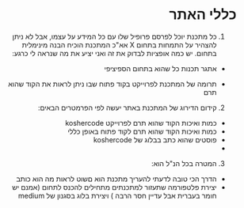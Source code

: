 <div dir="rtl" text-align="right">

# כללי האתר
1. כל מתכנת יוכל לפרסם פרופיל שלו עם כל המידע על עצמו, אבל לא ניתן להצהיר על התמחות בתחום X אא"כ המתכנת הוכיח הבנה מינימלית בתחום.
יש כמה אופציות לבדוק את זה ואני יציע את מה שנראה לי כרגע:

* אתגר תכנות כל שהוא בתחום הספיציפי

* תרומה של המתכנת לפרוייקט בקוד פתוח שבו ניתן לראות את הקוד שהוא תרם

2. קידום הדירוג של המתכנת באתר יעשה לפי הפרמטרים הבאים:

*   כמות ואיכות הקוד שהוא תרם לפרוייקט koshercode
*  כמות ואיכות הקוד שהוא תרם לקוד פתוח באופן כללי
*   פוסטים שהוא כתב בבלוג של koshercode 
* 
3. המטרה בכל הנ"ל הוא:
* הדרך הכי טובה לדעתי להעריך מתכנת הוא םשוט לראות מה הוא כותב
* יצירת פלטפורמה שתעזור למתכנתים מתחילים  להכנס לתחום (אמנם יש חומר בעברית אבל עדיין חסר הרבה )
ויצירת בלוג בסגנון של medium

</div>
